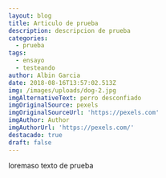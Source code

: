 ```yaml
---
layout: blog
title: Articulo de prueba
description: descripcion de prueba
categories:
  - prueba
tags:
  - ensayo
  - testeando
author: Albin Garcia
date: 2018-08-16T13:57:02.513Z
img: /images/uploads/dog-2.jpg
imgAlternativeText: perro desconfiado
imgOriginalSource: pexels
imgOriginalSourceUrl: 'https://pexels.com'
imgAuthor: Author
imgAuthorUrl: 'https://pexels.com/'
destacado: true
draft: false
---
```

loremaso texto de prueba
